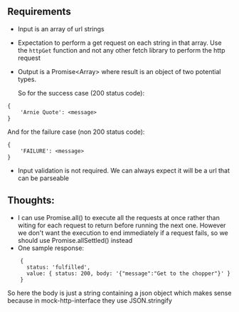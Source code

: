 ## Requirements
- Input is an array of url strings
- Expectation to perform a get request on each string in that array. Use the `httpGet` function and not any other fetch library to perform the http request
- Output is a Promise<Array<Result>> where result is an object of two potential types.

    So for the success case (200 status code):
```
{
    'Arnie Quote': <message>
}
```

And for the failure case (non 200 status code):
```
{
    'FAILURE': <message>
}
```
- Input validation is not required. We can always expect it will be a url that can be parseable

## Thoughts:
- I can use Promise.all() to execute all the requests at once rather than witing for each request to return before running the next one. However we don't want the execution to end immediately if a request fails, so we should use Promise.allSettled() instead
- One sample response:
```
    {
      status: 'fulfilled',
      value: { status: 200, body: '{"message":"Get to the chopper"}' }
    }
```
So here the body is just a string containing a json object which makes sense because in mock-http-interface they use JSON.stringify